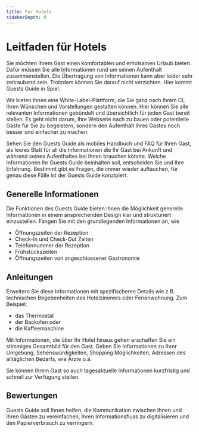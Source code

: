 ```yaml
---
title: Für Hotels
sidebarDepth: 0
---
```


# Leitfaden für Hotels

Sie möchten Ihrem Gast einen komfortablen und erholsamen Urlaub bieten. Dafür müssen Sie alle Informationen rund um seinen Aufenthalt zusammenstellen. Die Übertragung von Informationen kann aber leider sehr zeitraubend sein. Trotzdem können Sie darauf nicht verzichten. Hier kommt Guests Guide in Spiel.

Wir bieten Ihnen eine White-Label-Plattform, die Sie ganz nach Ihrem CI, Ihren Wünschen und Vorstellungen gestalten können. Hier können Sie alle relevanten Informationen gebündelt und übersichtlich für jeden Gast bereit stellen.
Es geht nicht darum, Ihre Webseite nach zu bauen oder potentielle Gäste für Sie zu begeistern, sondern den Aufenthalt Ihres Gastes noch besser und einfacher zu machen.

Sehen Sie den Guests Guide als mobiles Handbuch und FAQ für Ihren Gast, als leeres Blatt für all die Informationen die Ihr Gast bei Ankunft und während seines Aufenthaltes bei Ihnen brauchen könnte. Welche Informationen Ihr Guests Guide beinhalten soll, entscheiden Sie und Ihre Erfahrung. Bestimmt gibt es Fragen, die immer wieder auftauchen, für genau diese Fälle ist der Guests Guide konzipiert.

## Generelle Informationen

Die Funktionen des Guests Guide bieten Ihnen die Möglichkeit generelle Informationen in einem ansprechenden Design klar und strukturiert einzustellen. Fangen Sie mit den grundlegenden Informationen an, wie 

- Öffnungszeiten der Rezeption
- Check-In und Check-Out Zeiten
- Telefonnummer der Rezeption
- Frühstückszeiten
- Öffnungszeiten von angeschlossener Gastronomie

## Anleitungen

Erweitern Sie diese Informationen mit spezifischeren Details wie z.B. technischen Begebenheiten des Hotelzimmers oder Ferienwohnung. Zum Beispiel:

- das Thermostat
- der Backofen oder
- die Kaffeemaschine

Mit Informationen, die über Ihr Hotel hinaus gehen erschaffen Sie ein stimmiges Gesamtbild für den Gast. Geben Sie Informationen zu Ihrer Umgebung, Sehenswürdigkeiten, Shopping Möglichkeiten, Adressen des alltäglichen Bedarfs, wie Ärzte o.ä.

Sie können Ihrem Gast so auch tagesaktuelle Informationen kurzfristig und schnell zur Verfügung stellen.

## Bewertungen

Guests Guide soll Ihnen helfen, die Kommunikation zwischen Ihnen und Ihren Gästen zu vereinfachen, Ihren Informationsfluss zu digitalisieren und den Papierverbrauch zu verringern.
